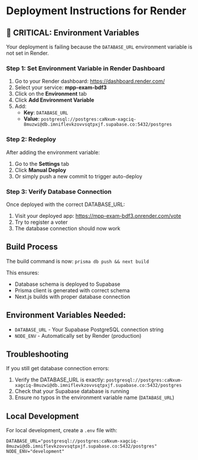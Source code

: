 # Deployment Instructions for Render

## 🚨 **CRITICAL: Environment Variables**

Your deployment is failing because the `DATABASE_URL` environment variable is not set in Render.

### **Step 1: Set Environment Variable in Render Dashboard**

1. Go to your Render dashboard: https://dashboard.render.com/
2. Select your service: **mpp-exam-bdf3**
3. Click on the **Environment** tab
4. Click **Add Environment Variable**
5. Add:
   - **Key**: `DATABASE_URL`
   - **Value**: `postgresql://postgres:caNxum-xagciq-8muzwi@db.imniflevkzovvsqtpxjf.supabase.co:5432/postgres`

### **Step 2: Redeploy**

After adding the environment variable:
1. Go to the **Settings** tab
2. Click **Manual Deploy** 
3. Or simply push a new commit to trigger auto-deploy

### **Step 3: Verify Database Connection**

Once deployed with the correct DATABASE_URL:
1. Visit your deployed app: https://mpp-exam-bdf3.onrender.com/vote
2. Try to register a voter
3. The database connection should now work

## **Build Process**

The build command is now: `prisma db push && next build`

This ensures:
- Database schema is deployed to Supabase
- Prisma client is generated with correct schema
- Next.js builds with proper database connection

## **Environment Variables Needed:**

- `DATABASE_URL` - Your Supabase PostgreSQL connection string
- `NODE_ENV` - Automatically set by Render (production)

## **Troubleshooting**

If you still get database connection errors:
1. Verify the DATABASE_URL is exactly: `postgresql://postgres:caNxum-xagciq-8muzwi@db.imniflevkzovvsqtpxjf.supabase.co:5432/postgres`
2. Check that your Supabase database is running
3. Ensure no typos in the environment variable name (`DATABASE_URL`)

## **Local Development**

For local development, create a `.env` file with:
```
DATABASE_URL="postgresql://postgres:caNxum-xagciq-8muzwi@db.imniflevkzovvsqtpxjf.supabase.co:5432/postgres"
NODE_ENV="development"
``` 